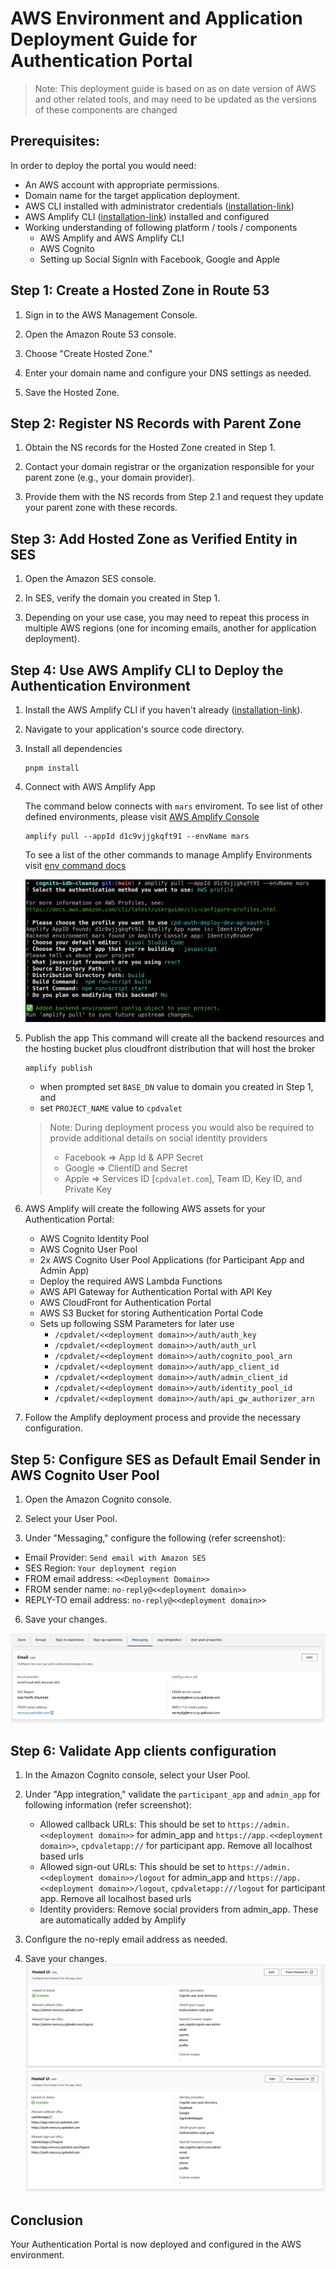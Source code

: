 # AWS Environment and Application Deployment Guide for Authentication Portal

> Note: This deployment guide is based on as on date version of AWS and other related tools, and may need to be updated as the versions of these components are changed

## Prerequisites:

In order to deploy the portal you would need:

-   An AWS account with appropriate permissions.
-   Domain name for the target application deployment.
-   AWS CLI installed with administrator credentials ([installation-link](https://docs.aws.amazon.com/cli/latest/userguide/getting-started-install.html))
-   AWS Amplify CLI ([installation-link](https://docs.amplify.aws/cli/start/install)) installed and configured
-   Working understanding of following platform / tools / components
    -   AWS Amplify and AWS Amplify CLI
    -   AWS Cognito
    -   Setting up Social SignIn with Facebook, Google and Apple

## Step 1: Create a Hosted Zone in Route 53

1. Sign in to the AWS Management Console.

2. Open the Amazon Route 53 console.

3. Choose "Create Hosted Zone."

4. Enter your domain name and configure your DNS settings as needed.

5. Save the Hosted Zone.

## Step 2: Register NS Records with Parent Zone

1. Obtain the NS records for the Hosted Zone created in Step 1.

2. Contact your domain registrar or the organization responsible for your parent zone (e.g., your domain provider).

3. Provide them with the NS records from Step 2.1 and request they update your parent zone with these records.

## Step 3: Add Hosted Zone as Verified Entity in SES

1. Open the Amazon SES console.

2. In SES, verify the domain you created in Step 1.

3. Depending on your use case, you may need to repeat this process in multiple AWS regions (one for incoming emails, another for application deployment).

## Step 4: Use AWS Amplify CLI to Deploy the Authentication Environment

1. Install the AWS Amplify CLI if you haven't already ([installation-link](https://docs.amplify.aws/cli/start/install)).

2. Navigate to your application's source code directory.
3. Install all dependencies

    ```
    pnpm install
    ```

4. Connect with AWS Amplify App

    The command below connects with `mars` enviroment. To see list of other defined environments, please visit [AWS Amplify Console](https://ap-south-1.console.aws.amazon.com/amplify/home?region=ap-south-1#/d1c9vjjgkqft91)

    ```
    amplify pull --appId d1c9vjjgkqft91 --envName mars
    ```

    To see a list of the other commands to manage Amplify Environments visit [env command docs](https://docs.amplify.aws/cli/commands/env/)

    ![Reference Screenshot](amplify_env_setup.png)

5. Publish the app
   This command will create all the backend resources and the hosting bucket plus cloudfront distribution that will host the broker

    ```
    amplify publish
    ```

    - when prompted set `BASE_DN` value to domain you created in Step 1, and
    - set `PROJECT_NAME` value to `cpdvalet`

    > Note: During deployment process you would also be required to provide additional details on social identity providers
    >
    > - Facebook => App Id & APP Secret
    > - Google => ClientID and Secret
    > - Apple => Services ID [`cpdvalet.com`], Team ID, Key ID, and Private Key

6. AWS Amplify will create the following AWS assets for your Authentication Portal:

    - AWS Cognito Identity Pool
    - AWS Cognito User Pool
    - 2x AWS Cognito User Pool Applications (for Participant App and Admin App)
    - Deploy the required AWS Lambda Functions
    - AWS API Gateway for Authentication Portal with API Key
    - AWS CloudFront for Authentication Portal
    - AWS S3 Bucket for storing Authentication Portal Code
    - Sets up following SSM Parameters for later use
        - `/cpdvalet/<<deployment domain>>/auth/auth_key`
        - `/cpdvalet/<<deployment domain>>/auth/auth_url`
        - `/cpdvalet/<<deployment domain>>/auth/cognito_pool_arn`
        - `/cpdvalet/<<deployment domain>>/auth/app_client_id`
        - `/cpdvalet/<<deployment domain>>/auth/admin_client_id`
        - `/cpdvalet/<<deployment domain>>/auth/identity_pool_id`
        - `/cpdvalet/<<deployment domain>>/auth/api_gw_authorizer_arn`

7. Follow the Amplify deployment process and provide the necessary configuration.

## Step 5: Configure SES as Default Email Sender in AWS Cognito User Pool

1. Open the Amazon Cognito console.

2. Select your User Pool.

3. Under "Messaging," configure the following (refer screenshot):

-   Email Provider: `Send email with Amazon SES`
-   SES Region: `Your deployment region`
-   FROM email address: `<<Deployment Domain>>`
-   FROM sender name: `no-reply@<<deployment domain>>`
-   REPLY-TO email address: `no-reply@<<deployment domain>>`

6. Save your changes.

![SES Email configuration screenshot](ses_configuration.png)

## Step 6: Validate App clients configuration

1. In the Amazon Cognito console, select your User Pool.

2. Under "App integration," validate the `participant_app` and `admin_app` for following information (refer screenshot):

    - Allowed callback URLs: This should be set to `https://admin.<<deployment domain>>` for admin_app and `https://app.<<deployment domain>>`, `cpdvaletapp://` for participant app. Remove all localhost based urls
    - Allowed sign-out URLs: This should be set to `https://admin.<<deployment domain>>/logout` for admin_app and `https://app.<<deployment domain>>/logout`, `cpdvaletapp:///logout` for participant app. Remove all localhost based urls
    - Identity providers: Remove social providers from admin_app. These are automatically added by Amplify

3. Configure the no-reply email address as needed.
4. Save your changes.
   ![Admin App settings](admin_app_settings.png)
   ![Participant App settings](participant_app_settings.png)

## Conclusion

Your Authentication Portal is now deployed and configured in the AWS environment.
